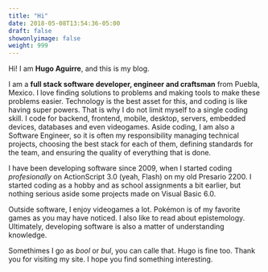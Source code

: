 ```yaml
---
title: "Hi"
date: 2018-05-08T13:54:36-05:00
draft: false
showonlyimage: false
weight: 999
---
```


Hi! I am **Hugo Aguirre**, and this is my blog. 
<!--more-->

I am a **full stack software developer, engineer and craftsman** from Puebla, Mexico. I love finding solutions to problems and making tools to make these problems easier. Technology is the best asset for this, and coding is like having super powers. That is why I do not limit myself to a single coding skill. I code for backend, frontend, mobile, desktop, servers, embedded devices, databases and even videogames. Aside coding, I am also a Software Engineer, so it is often my responsibility managing technical projects, choosing the best stack for each of them, defining standards for the team, and ensuring the quality of everything that is done.

I have been developing software since 2009, when I started coding _profesionally_ on ActionScript 3.0 (yeah, Flash) on my old Presario 2200. I started coding as a hobby and as school assignments a bit earlier, but nothing serious aside some projects made on Visual Basic 6.0.

Outside software, I enjoy videogames a lot. Pokémon is of my favorite games as you may have noticed. I also like to read about epistemology. Ultimately, developing software is also a matter of understanding knowledge.

Somethimes I go as _bool_ or _bul_, you can calle that. Hugo is fine too. Thank you for visiting my site. I hope you find something interesting.
